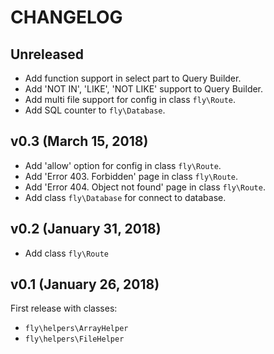# CHANGELOG

## Unreleased
- Add function support in select part to Query Builder.
- Add 'NOT IN', 'LIKE', 'NOT LIKE' support to Query Builder.
- Add multi file support for config in class `fly\Route`.
- Add SQL counter to `fly\Database`.

## v0.3 (March 15, 2018)
- Add 'allow' option for config in class `fly\Route`.
- Add 'Error 403. Forbidden' page in class `fly\Route`.
- Add 'Error 404. Object not found' page in class `fly\Route`.
- Add class `fly\Database` for connect to database.

## v0.2 (January 31, 2018)
- Add class `fly\Route`

## v0.1 (January 26, 2018)
First release with classes:
- `fly\helpers\ArrayHelper`
- `fly\helpers\FileHelper`
